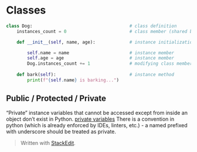 # Classes
```python
class Dog:                                     # class definition
    instances_count = 0                        # class member (shared by all instances)

    def __init__(self, name, age):             # instance initialization method (not a constructor)

        self.name = name                       # instance member
        self.age = age                         # instance member
        Dog.instances_count += 1               # modifying class member
    
    def bark(self):                            # instance method
        print(f"{self.name} is barking...")
```
## Public / Protected / Private
“Private” instance variables that cannot be accessed except from inside an object don’t exist in Python.
[private variables](https://docs.python.org/3/tutorial/classes.html#private-variables)
There is a convention in python (which is already enforced by IDEs, linters, etc.) - a named prefixed with underscore should be treated as private.
> Written with [StackEdit](https://stackedit.io/).
<!--stackedit_data:
eyJoaXN0b3J5IjpbLTM1MzY0MDE0OCwtNzQ5OTUxNTEzLC0xNT
Y2MjE4ODUzLDcxNjQ0MzE3M119
-->